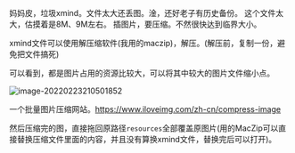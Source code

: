 妈妈皮，垃圾xmind。文件太大还丢图。淦，还好老子有历史备份。
这个文件太大，估摸着是8M、9M左右。
插图片，要压缩。不然很快达到临界大小。



xmind文件可以使用解压缩软件(我用的maczip)，解压。(解压前，复制一份，避免把文件搞死)

可以看到，都是图片占用的资源比较大，可以将其中较大的图片文件缩小点。

![image-20220223210501852](https://image.mdashen.com/pic/image-20220223210501852.png)



一个批量图片压缩网站。https://www.iloveimg.com/zh-cn/compress-image

然后压缩完的图，直接拖回原路径`resources`全部覆盖原图片(用的MacZip可以直接替换压缩文件里面的内容，并且没有算换xmind文件，替换完后可以打开)。
